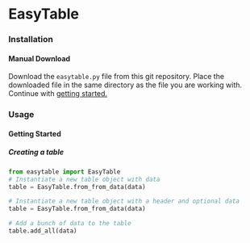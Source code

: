 # EasyTable

### Installation
#### Manual Download

Download the `easytable.py` file from this git repository.  Place the downloaded file in the same directory as the file you are working with.  Continue with [getting started.](#getting-started)

### Usage
#### Getting Started ####
##### Creating a table
```python
from easytable import EasyTable
# Instantiate a new table object with data
table = EasyTable.from_from_data(data)

# Instantiate a new table object with a header and optional data
table = EasyTable.from_from_data(data)

# Add a bunch of data to the table
table.add_all(data)
```
